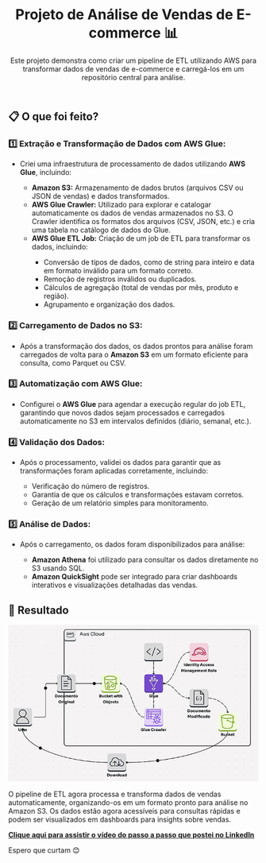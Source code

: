<!DOCTYPE html>
<html lang="en">
<head>
  <meta charset="UTF-8">
  <meta name="viewport" content="width=device-width, initial-scale=1.0">
</head>
<body>
  <div class="container">
    <header>
      <h1>Projeto de Análise de Vendas de E-commerce 📊</h1>
      <p class="subtitle">Este projeto demonstra como criar um pipeline de ETL utilizando AWS para transformar dados de vendas de e-commerce e carregá-los em um repositório central para análise.</p>
    </header>
    <section>
      <h2>📋 O que foi feito?</h2>
      <h3>1️⃣ Extração e Transformação de Dados com AWS Glue:</h3>
      <ul>
        <li>Criei uma infraestrutura de processamento de dados utilizando <strong>AWS Glue</strong>, incluindo:</li>
        <ul>
          <li><strong>Amazon S3:</strong> Armazenamento de dados brutos (arquivos CSV ou JSON de vendas) e dados transformados.</li>
          <li><strong>AWS Glue Crawler:</strong> Utilizado para explorar e catalogar automaticamente os dados de vendas armazenados no S3. O Crawler identifica os formatos dos arquivos (CSV, JSON, etc.) e cria uma tabela no catálogo de dados do Glue.</li>
          <li><strong>AWS Glue ETL Job:</strong> Criação de um job de ETL para transformar os dados, incluindo:</li>
          <ul>
            <li>Conversão de tipos de dados, como de string para inteiro e data em formato inválido para um formato correto.</li>
            <li>Remoção de registros inválidos ou duplicados.</li>
            <li>Cálculos de agregação (total de vendas por mês, produto e região).</li>
            <li>Agrupamento e organização dos dados.</li>
          </ul>
        </ul>
      </ul>
      <h3>2️⃣ Carregamento de Dados no S3:</h3>
      <ul>
        <li>Após a transformação dos dados, os dados prontos para análise foram carregados de volta para o <strong>Amazon S3</strong> em um formato eficiente para consulta, como Parquet ou CSV.</li>
      </ul>
      <h3>3️⃣ Automatização com AWS Glue:</h3>
      <ul>
        <li>Configurei o <strong>AWS Glue</strong> para agendar a execução regular do job ETL, garantindo que novos dados sejam processados e carregados automaticamente no S3 em intervalos definidos (diário, semanal, etc.).</li>
      </ul>
      <h3>4️⃣ Validação dos Dados:</h3>
      <ul>
        <li>Após o processamento, validei os dados para garantir que as transformações foram aplicadas corretamente, incluindo:</li>
        <ul>
          <li>Verificação do número de registros.</li>
          <li>Garantia de que os cálculos e transformações estavam corretos.</li>
          <li>Geração de um relatório simples para monitoramento.</li>
        </ul>
      </ul>
      <h3>5️⃣ Análise de Dados:</h3>
      <ul>
        <li>Após o carregamento, os dados foram disponibilizados para análise:</li>
        <ul>
          <li><strong>Amazon Athena</strong> foi utilizado para consultar os dados diretamente no S3 usando SQL.</li>
          <li><strong>Amazon QuickSight</strong> pode ser integrado para criar dashboards interativos e visualizações detalhadas das vendas.</li>
        </ul>
      </ul>
    </section>
    <footer>
      <h2>🚀 Resultado</h2>
      <img src="Glue-S3.gif" alt="Fluxo de análise Glue"
      <p>
      </p>
      <p>
      <p>O pipeline de ETL agora processa e transforma dados de vendas automaticamente, organizando-os em um formato pronto para análise no Amazon S3. Os dados estão agora acessíveis para consultas rápidas e podem ser visualizados em dashboards para insights sobre vendas.</p>
      <strong><a href=""_blank">Clique aqui para assistir o vídeo do passo a passo que postei no LinkedIn</a></strong>
      <p>Espero que curtam 😊</p>
    </footer>
  </div>
</body>
</html>
